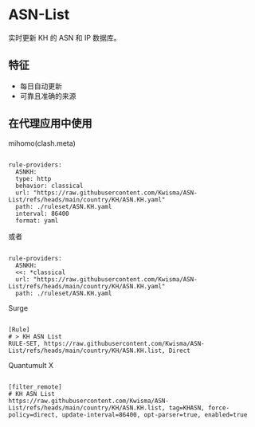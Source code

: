 
# ASN-List
    
实时更新 KH 的 ASN 和 IP 数据库。
    
## 特征
    
- 每日自动更新
- 可靠且准确的来源
    
## 在代理应用中使用
    
mihomo(clash.meta)
   
<pre><code class="language-javascript">
rule-providers:
  ASNKH:
  type: http
  behavior: classical
  url: "https://raw.githubusercontent.com/Kwisma/ASN-List/refs/heads/main/country/KH/ASN.KH.yaml"
  path: ./ruleset/ASN.KH.yaml
  interval: 86400
  format: yaml
</code></pre>

或者

<pre><code class="language-javascript">
rule-providers:
  ASNKH:
  <<: *classical
  url: "https://raw.githubusercontent.com/Kwisma/ASN-List/refs/heads/main/country/KH/ASN.KH.yaml"
  path: ./ruleset/ASN.KH.yaml
</code></pre>
    
Surge
    
<pre><code class="language-javascript">
[Rule]
# > KH ASN List
RULE-SET, https://raw.githubusercontent.com/Kwisma/ASN-List/refs/heads/main/country/KH/ASN.KH.list, Direct
</code></pre>
    
Quantumult X
    
<pre><code class="language-javascript">
[filter_remote]
# KH ASN List
https://raw.githubusercontent.com/Kwisma/ASN-List/refs/heads/main/country/KH/ASN.KH.list, tag=KHASN, force-policy=direct, update-interval=86400, opt-parser=true, enabled=true
</code></pre>
